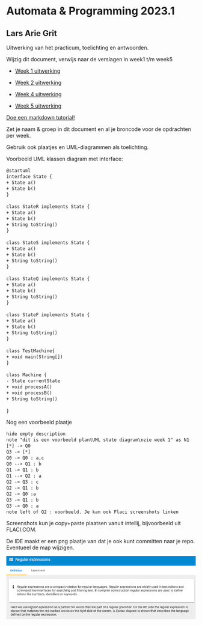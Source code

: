 # Automata & Programming 2023.1
## Lars Arie Grit

Uitwerking van het practicum, toelichting en antwoorden.

Wijzig dit document, verwijs naar de verslagen in week1 t/m week5

* [Week 1 uitwerking](./src/week1)

* [Week 2 uitwerking](./src/week2)

* [Week 4 uitwerking](./src/week4)

* [Week 5 uitwerking](./src/week5)



[Doe een markdown tutorial!](https://www.markdowntutorial.com)

Zet je naam & groep in dit document en al je broncode voor de opdrachten per week.

Gebruik ook plaatjes en UML-diagrammen als toelichting.

Voorbeeld UML klassen diagram met interface:

```plantuml
@startuml
interface State {
+ State a()
+ State b()
}

class StateR implements State {
+ State a()
+ State b()
+ String toString()
}

class StateS implements State {
+ State a()
+ State b()
+ String toString()
}

class StateQ implements State {
+ State a()
+ State b()
+ String toString()
}

class StateF implements State {
+ State a()
+ State b()
+ String toString()
}

class TestMachine{
+ void main(String[])
}

class Machine {
- State currentState
+ void processA()
+ void processB()
+ String toString()

}

```

Nog een voorbeeld plaatje
```plantuml
hide empty description
note "dit is een voorbeeld plantUML state diagram\nzie week 1" as N1
[*] -> Q0
Q3 -> [*]
Q0 -> Q0 : a,c
Q0 --> Q1 : b
Q1 -> Q1 : b
Q1 --> Q2 : a
Q2 -> Q3 : c
Q2 -> Q1 : b
Q2 -> Q0 :a
Q3 -> Q1 : b
Q3 -> Q0 : a
note left of Q2 : voorbeeld. Je kan ook Flaci screenshots linken
```
Screenshots kun je copy+paste plaatsen vanuit intellij, bijvoorbeeld uit FLACI.COM.

De IDE maakt er een png plaatje van dat je ook kunt committen naar je repo. Eventueel de map wijzigen.

![img.png](./images/img.png)